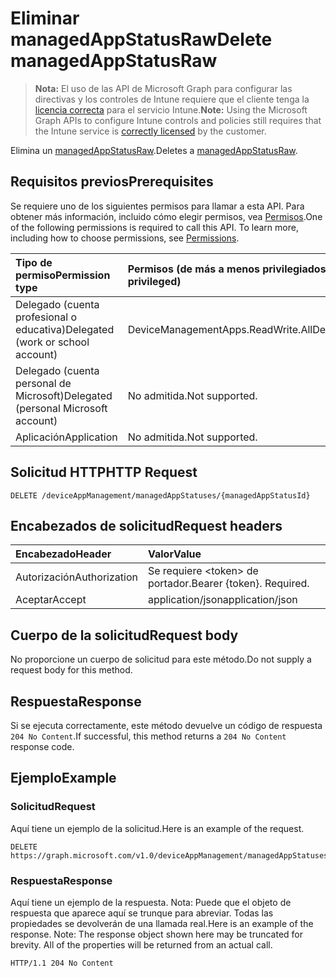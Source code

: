 # <a name="delete-managedappstatusraw"></a><span data-ttu-id="028ee-101">Eliminar managedAppStatusRaw</span><span class="sxs-lookup"><span data-stu-id="028ee-101">Delete managedAppStatusRaw</span></span>

> <span data-ttu-id="028ee-102">**Nota:** El uso de las API de Microsoft Graph para configurar las directivas y los controles de Intune requiere que el cliente tenga la [licencia correcta](https://go.microsoft.com/fwlink/?linkid=839381) para el servicio Intune.</span><span class="sxs-lookup"><span data-stu-id="028ee-102">**Note:** Using the Microsoft Graph APIs to configure Intune controls and policies still requires that the Intune service is [correctly licensed](https://go.microsoft.com/fwlink/?linkid=839381) by the customer.</span></span>

<span data-ttu-id="028ee-103">Elimina un [managedAppStatusRaw](../resources/intune_mam_managedappstatusraw.md).</span><span class="sxs-lookup"><span data-stu-id="028ee-103">Deletes a [managedAppStatusRaw](../resources/intune_mam_managedappstatusraw.md).</span></span>
## <a name="prerequisites"></a><span data-ttu-id="028ee-104">Requisitos previos</span><span class="sxs-lookup"><span data-stu-id="028ee-104">Prerequisites</span></span>
<span data-ttu-id="028ee-p101">Se requiere uno de los siguientes permisos para llamar a esta API. Para obtener más información, incluido cómo elegir permisos, vea [Permisos](../../../concepts/permissions_reference.md).</span><span class="sxs-lookup"><span data-stu-id="028ee-p101">One of the following permissions is required to call this API. To learn more, including how to choose permissions, see [Permissions](../../../concepts/permissions_reference.md).</span></span>

|<span data-ttu-id="028ee-107">Tipo de permiso</span><span class="sxs-lookup"><span data-stu-id="028ee-107">Permission type</span></span>|<span data-ttu-id="028ee-108">Permisos (de más a menos privilegiados)</span><span class="sxs-lookup"><span data-stu-id="028ee-108">Permissions (from least to most privileged)</span></span>|
|:---|:---|
|<span data-ttu-id="028ee-109">Delegado (cuenta profesional o educativa)</span><span class="sxs-lookup"><span data-stu-id="028ee-109">Delegated (work or school account)</span></span>|<span data-ttu-id="028ee-110">DeviceManagementApps.ReadWrite.All</span><span class="sxs-lookup"><span data-stu-id="028ee-110">DeviceManagementApps.ReadWrite.All</span></span>|
|<span data-ttu-id="028ee-111">Delegado (cuenta personal de Microsoft)</span><span class="sxs-lookup"><span data-stu-id="028ee-111">Delegated (personal Microsoft account)</span></span>|<span data-ttu-id="028ee-112">No admitida.</span><span class="sxs-lookup"><span data-stu-id="028ee-112">Not supported.</span></span>|
|<span data-ttu-id="028ee-113">Aplicación</span><span class="sxs-lookup"><span data-stu-id="028ee-113">Application</span></span>|<span data-ttu-id="028ee-114">No admitida.</span><span class="sxs-lookup"><span data-stu-id="028ee-114">Not supported.</span></span>|

## <a name="http-request"></a><span data-ttu-id="028ee-115">Solicitud HTTP</span><span class="sxs-lookup"><span data-stu-id="028ee-115">HTTP Request</span></span>
<!-- {
  "blockType": "ignored"
}
-->
``` http
DELETE /deviceAppManagement/managedAppStatuses/{managedAppStatusId}
```

## <a name="request-headers"></a><span data-ttu-id="028ee-116">Encabezados de solicitud</span><span class="sxs-lookup"><span data-stu-id="028ee-116">Request headers</span></span>
|<span data-ttu-id="028ee-117">Encabezado</span><span class="sxs-lookup"><span data-stu-id="028ee-117">Header</span></span>|<span data-ttu-id="028ee-118">Valor</span><span class="sxs-lookup"><span data-stu-id="028ee-118">Value</span></span>|
|:---|:---|
|<span data-ttu-id="028ee-119">Autorización</span><span class="sxs-lookup"><span data-stu-id="028ee-119">Authorization</span></span>|<span data-ttu-id="028ee-120">Se requiere &lt;token&gt; de portador.</span><span class="sxs-lookup"><span data-stu-id="028ee-120">Bearer {token}. Required.</span></span>|
|<span data-ttu-id="028ee-121">Aceptar</span><span class="sxs-lookup"><span data-stu-id="028ee-121">Accept</span></span>|<span data-ttu-id="028ee-122">application/json</span><span class="sxs-lookup"><span data-stu-id="028ee-122">application/json</span></span>|

## <a name="request-body"></a><span data-ttu-id="028ee-123">Cuerpo de la solicitud</span><span class="sxs-lookup"><span data-stu-id="028ee-123">Request body</span></span>
<span data-ttu-id="028ee-124">No proporcione un cuerpo de solicitud para este método.</span><span class="sxs-lookup"><span data-stu-id="028ee-124">Do not supply a request body for this method.</span></span>

## <a name="response"></a><span data-ttu-id="028ee-125">Respuesta</span><span class="sxs-lookup"><span data-stu-id="028ee-125">Response</span></span>
<span data-ttu-id="028ee-126">Si se ejecuta correctamente, este método devuelve un código de respuesta `204 No Content`.</span><span class="sxs-lookup"><span data-stu-id="028ee-126">If successful, this method returns a `204 No Content` response code.</span></span>

## <a name="example"></a><span data-ttu-id="028ee-127">Ejemplo</span><span class="sxs-lookup"><span data-stu-id="028ee-127">Example</span></span>
### <a name="request"></a><span data-ttu-id="028ee-128">Solicitud</span><span class="sxs-lookup"><span data-stu-id="028ee-128">Request</span></span>
<span data-ttu-id="028ee-129">Aquí tiene un ejemplo de la solicitud.</span><span class="sxs-lookup"><span data-stu-id="028ee-129">Here is an example of the request.</span></span>
``` http
DELETE https://graph.microsoft.com/v1.0/deviceAppManagement/managedAppStatuses/{managedAppStatusId}
```

### <a name="response"></a><span data-ttu-id="028ee-130">Respuesta</span><span class="sxs-lookup"><span data-stu-id="028ee-130">Response</span></span>
<span data-ttu-id="028ee-p102">Aquí tiene un ejemplo de la respuesta. Nota: Puede que el objeto de respuesta que aparece aquí se trunque para abreviar. Todas las propiedades se devolverán de una llamada real.</span><span class="sxs-lookup"><span data-stu-id="028ee-p102">Here is an example of the response. Note: The response object shown here may be truncated for brevity. All of the properties will be returned from an actual call.</span></span>
``` http
HTTP/1.1 204 No Content
```



